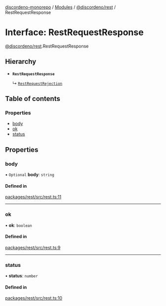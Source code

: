 [discordeno-monorepo](../README.md) / [Modules](../modules.md) / [@discordeno/rest](../modules/discordeno_rest.md) / RestRequestResponse

# Interface: RestRequestResponse

[@discordeno/rest](../modules/discordeno_rest.md).RestRequestResponse

## Hierarchy

- **`RestRequestResponse`**

  ↳ [`RestRequestRejection`](discordeno_rest.RestRequestRejection.md)

## Table of contents

### Properties

- [body](discordeno_rest.RestRequestResponse.md#body)
- [ok](discordeno_rest.RestRequestResponse.md#ok)
- [status](discordeno_rest.RestRequestResponse.md#status)

## Properties

### body

• `Optional` **body**: `string`

#### Defined in

[packages/rest/src/rest.ts:11](https://github.com/deepsarda/discordeno/blob/c6dc30bb/packages/rest/src/rest.ts#L11)

---

### ok

• **ok**: `boolean`

#### Defined in

[packages/rest/src/rest.ts:9](https://github.com/deepsarda/discordeno/blob/c6dc30bb/packages/rest/src/rest.ts#L9)

---

### status

• **status**: `number`

#### Defined in

[packages/rest/src/rest.ts:10](https://github.com/deepsarda/discordeno/blob/c6dc30bb/packages/rest/src/rest.ts#L10)
